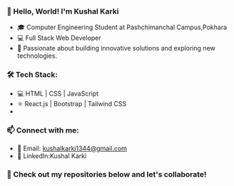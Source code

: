 ### 👋 Hello, World! I'm Kushal Karki
- 🎓 Computer Engineering Student at Pashchimanchal Campus,Pokhara
- 💻 Full Stack Web Developer
- 🚀 Passionate about building innovative solutions and exploring new technologies.

### 🛠️ Tech Stack:

- 💻 HTML | CSS | JavaScript
- ⚛️ React.js | Bootstrap | Tailwind CSS
- 
### 📫 Connect with me:

- 📧 Email: kushalkarki1344@gmail.com
- 💼 LinkedIn:Kushal Karki
### 🌟 Check out my repositories below and let's collaborate!

